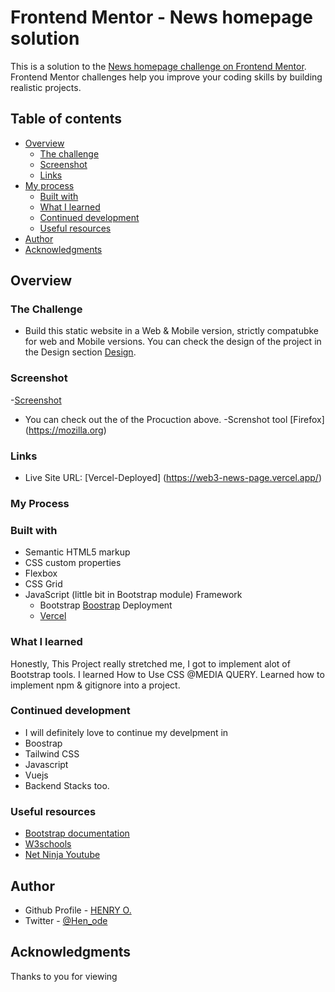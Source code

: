 # Frontend Mentor - News homepage solution

This is a solution to the [News homepage challenge on Frontend Mentor](https://web3-news-page.vercel.app/). Frontend Mentor challenges help you improve your coding skills by building realistic projects. 

## Table of contents

- [Overview](#overview)
  - [The challenge](#the-challenge)
  - [Screenshot](#screenshot)
  - [Links](#links)
- [My process](#my-process)
  - [Built with](#built-with)
  - [What I learned](#what-i-learned)
  - [Continued development](#continued-development)
  - [Useful resources](#useful-resources)
- [Author](#author)
- [Acknowledgments](#acknowledgments)

## Overview

### The Challenge 

- Build this static website in a Web & Mobile version, strictly compatubke for web and Mobile versions. You can check the design of the project in the Design section [Design](./design).

### Screenshot

-[Screenshot](./Screenshot/)
- You can check out the of the Procuction above.
-Screnshot tool [Firefox] (https://mozilla.org)

### Links 

- Live Site URL: [Vercel-Deployed] (https://web3-news-page.vercel.app/)

### My Process 

### Built with 

- Semantic HTML5 markup
- CSS custom properties
- Flexbox
- CSS Grid
- JavaScript (little bit in Bootstrap module)
Framework 
    - Bootstrap [Boostrap](https://getbootstrap.com)
Deployment
    - [Vercel](https://vercel.com/)

### What I learned 

Honestly, This Project really stretched me, I got to implement alot of Bootstrap tools. I learned How to Use CSS @MEDIA QUERY.
Learned how to implement npm & gitignore into a project.


### Continued development
- I will definitely love to continue my develpment in 
- Boostrap 
- Tailwind CSS 
- Javascript
- Vuejs
- Backend Stacks too.

### Useful resources

- [Bootstrap documentation ](https://getbootstrap.com/doc)
- [W3schools](https://w3schools.com)
- [Net Ninja Youtube](https://www.youtube.com/@NetNinja)

## Author
- Github Profile - [HENRY O.](https://github.com/devhenode)
- Twitter - [@Hen_ode](https://www.twitter.com/Hen_ode)

## Acknowledgments

Thanks to you for viewing